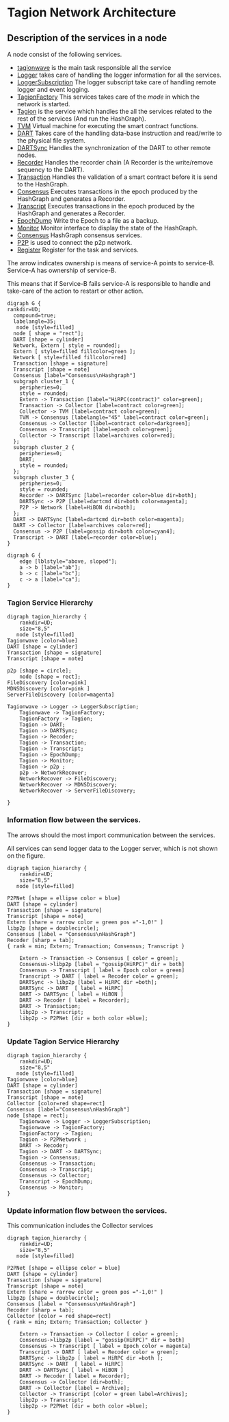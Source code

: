 # Tagion Network Architecture

## Description of the services in a node
A node consist of the following services.


* [tagionwave](/src/bin-wave/README.md) is the main task responsible all the service
* [Logger](/documents/architecture/Logger.md) takes care of handling the logger information for all the services.
* [LoggerSubscription]() The logger subscript take care of handling remote logger and event logging.
* [TagionFactory](/documents/architecture/TagionFactory.md) This services takes care of the *mode* in which the network is started.
* [Tagion](/documents/architecture/Tagion.md) is the service which handles the all the services related to the rest of the services (And run the HashGraph).
* [TVM](/documents/architecture/TVM.md) Virtual machine for executing the smart contract functions.
* [DART](/documents/architecture/DART.md) Takes care of the handling data-base instruction and read/write to the physical file system.
* [DARTSync](/documents/architecture/DARTSync.md) Handles the synchronization of the DART to other remote nodes.
* [Recorder](/documents/architecture/Recorder.md) Handles the recorder chain (A Recorder is the write/remove sequency to the DART).
* [Transaction](/documents/architecture/Transaction.md) Handles the validation of a smart contract before it is send to the HashGraph.
* [Consensus](/documents/architecture/Consensus.md) Executes transactions in the epoch produced by the HashGraph and generates a Recorder.
* [Transcript](/documents/architecture/Transcript.md) Executes transactions in the epoch produced by the HashGraph and generates a Recorder.
* [EpochDump](/documents/architecture/EpochDump.md) Write the Epoch to a file as a backup.
* [Monitor](/documents/architecture/Monitor.md) Monitor interface to display the state of the HashGraph.
* [Consensus](/documents/architecture/Consensus.md) HashGraph consensus services.
* [P2P](/documents/architecture/P2P.md) is used to connect the p2p network.
* [Register](/documents/architecture/Register.md) Register for the task and services.


The arrow indicates ownership is means of service-A points to service-B. Service-A has ownership of service-B.

This means that if Service-B fails service-A is responsible to handle and take-care of the action to restart or other action.
```graphviz
digraph G {
rankdir=UD;
  compound=true;
  labelangle=35;
   node [style=filled]
  node [ shape = "rect"];
  DART [shape = cylinder]
  Network, Extern [ style = rounded];
  Extern [ style=filled fillcolor=green ];
  Network [ style=filled fillcolor=red]
  Transaction [shape = signature]
  Transcript [shape = note]
  Consensus [label="Consensus\nHashgraph"]
  subgraph cluster_1 {
    peripheries=0;
    style = rounded;
    Extern -> Transaction [label="HiRPC(contract)" color=green];
 	Transaction -> Collector [label=contract color=green];
	Collector -> TVM [label=contract color=green];
	TVM -> Consensus [labelangle="45" label=contract color=green];
	Consensus -> Collector [label=contract color=darkgreen];
	Consensus -> Transcript [label=epoch color=green];
    Collector -> Transcript [label=archives color=red];
  };
  subgraph cluster_2 {
    peripheries=0;
	DART;
    style = rounded;
  };
  subgraph cluster_3 {
    peripheries=0;
    style = rounded;
	Recorder -> DARTSync [label=recorder color=blue dir=both];
	DARTSync -> P2P [label=dartcmd dir=both color=magenta];
	P2P -> Network [label=HiBON dir=both];
  };
  DART -> DARTSync [label=dartcmd dir=both color=magenta];
  DART -> Collector [label=archives color=red];
  Consensus -> P2P [label=gossip dir=both color=cyan4];
  Transcript -> DART [label=recorder color=blue];
}
```
```graphviz
digraph G {
    edge [lblstyle="above, sloped"];
    a -> b [label="ab"];
    b -> c [label="bc"];
    c -> a [label="ca"];
}
```

### Tagion Service Hierarchy

```graphviz
digraph tagion_hierarchy {
    rankdir=UD;
    size="8,5"
   node [style=filled]
Tagionwave [color=blue]
DART [shape = cylinder]
Transaction [shape = signature]
Transcript [shape = note]

p2p [shape = circle];
    node [shape = rect];
FileDiscovery [color=pink]
MDNSDiscovery [color=pink ]
ServerFileDiscovery [color=magenta]

Tagionwave -> Logger -> LoggerSubscription;
	Tagionwave -> TagionFactory;
	TagionFactory -> Tagion;
	Tagion -> DART;
	Tagion -> DARTSync;
	Tagion -> Recoder;
	Tagion -> Transaction;
	Tagion -> Transcript;
	Tagion -> EpochDump;
	Tagion -> Monitor;
	Tagion -> p2p ;
	p2p -> NetworkRecover;
	NetworkRecover -> FileDiscovery;
	NetworkRecover -> MDNSDiscovery;
	NetworkRecover -> ServerFileDiscovery;

}
```

### Information flow between the services.

The arrows should the most import communication between the services.

All services can send logger data to the Logger server, which is not shown on the figure.

```graphviz
digraph tagion_hierarchy {
    rankdir=UD;
    size="8,5"
   node [style=filled]

P2PNet [shape = ellipse color = blue]
DART [shape = cylinder]
Transaction [shape = signature]
Transcript [shape = note]
Extern [share = rarrow color = green pos ="-1,0!" ]
libp2p [shape = doublecircle];
Consensus [label = "Consensus\nHashGraph"]
Recoder [sharp = tab];
{ rank = min; Extern; Transaction; Consensus; Transcript }

	Extern -> Transaction -> Consensus [ color = green];
	Consensus->libp2p [label = "gossip(HiRPC)" dir = both]
    Consensus -> Transcript [ label = Epoch color = green]
	Transcript -> DART [ label = Recoder color = green];
	DARTSync -> libp2p [label = HiRPC dir =both];
	DARTSync -> DART  [ label = HiRPC]
	DART -> DARTSync [ label = HiBON ]
	DART -> Recoder [ label = Recorder];
    DART -> Transaction;
	libp2p -> Transcript;
	libp2p -> P2PNet [dir = both color =blue];
}
```


### Update Tagion Service Hierarchy
```graphviz
digraph tagion_hierarchy {
    rankdir=UD;
    size="8,5"
   node [style=filled]
Tagionwave [color=blue]
DART [shape = cylinder]
Transaction [shape = signature]
Transcript [shape = note]
Collector [color=red shape=rect]
Consensus [label="Consensus\nHashGraph"]
node [shape = rect];
	Tagionwave -> Logger -> LoggerSubscription;
	Tagionwave -> TagionFactory;
	TagionFactory -> Tagion;
	Tagion -> P2PNetwork ;
	DART -> Recoder;
	Tagion -> DART -> DARTSync;
    Tagion -> Consensus;
	Consensus -> Transaction;
	Consensus -> Transcript;
	Consensus -> Collector;
	Transcript -> EpochDump;
	Consensus -> Monitor;
}
```

### Update information flow between the services.
This communication includes the Collector services
```graphviz
digraph tagion_hierarchy {
    rankdir=UD;
    size="8,5"
   node [style=filled]

P2PNet [shape = ellipse color = blue]
DART [shape = cylinder]
Transaction [shape = signature]
Transcript [shape = note]
Extern [share = rarrow color = green pos ="-1,0!" ]
libp2p [shape = doublecircle];
Consensus [label = "Consensus\nHashGraph"]
Recoder [sharp = tab];
Collector [color = red shape=rect]
{ rank = min; Extern; Transaction; Collector }

	Extern -> Transaction -> Collector [ color = green];
	Consensus->libp2p [label = "gossip(HiRPC)" dir = both]
    Consensus -> Transcript [ label = Epoch color = magenta]
	Transcript -> DART [ label = Recoder color = green];
	DARTSync -> libp2p [ label = HiRPC dir =both ];
	DARTSync -> DART  [ label = HiRPC]
	DART -> DARTSync [ label = HiBON ]
	DART -> Recoder [ label = Recorder];
    Consensus -> Collector [dir=both];
	DART -> Collector [label = Archive];
	Collector -> Transcript [color = green label=Archives];
	libp2p -> Transcript;
	libp2p -> P2PNet [dir = both color =blue];
}
```




